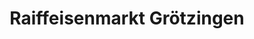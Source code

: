 ---
title: "Raiffeisenmarkt Grötzingen"
url: /karlsruhe/raiffeisenmarkt-groetzingen/
shop: Landwirtschaftlich
---
